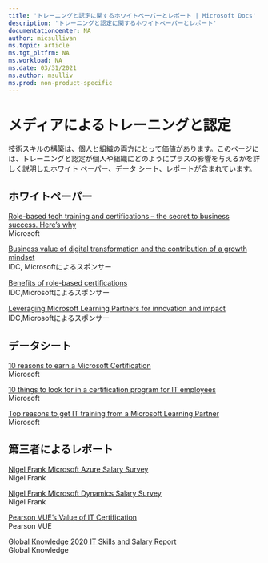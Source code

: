 ```yaml
---
title: 'トレーニングと認定に関するホワイトペーパーとレポート | Microsoft Docs'
description: 'トレーニングと認定に関するホワイトペーパーとレポート' 
documentationcenter: NA 
author: micsullivan
ms.topic: article
ms.tgt_pltfrm: NA
ms.workload: NA
ms.date: 03/31/2021
ms.author: msulliv
ms.prod: non-product-specific
---
```

# メディアによるトレーニングと認定

技術スキルの構築は、個人と組織の両方にとって価値があります。このページには、トレーニングと認定が個人や組織にどのようにプラスの影響を与えるかを詳しく説明したホワイト ペーパー、データ シート、レポートが含まれています。

## ホワイトペーパー

[Role-based tech training and certifications – the secret to business success. Here’s why](https://aka.ms/learningwhitepaper)<br/>
Microsoft

[Business value of digital transformation and the contribution of a growth mindset](https://aka.ms/IDC_DXGrowthMindset)<br/>
IDC, Microsoftによるスポンサー

[Benefits of role-based certifications](https://aka.ms/IDC_Role-basedCerts)<br/>
IDC,Microsoftによるスポンサー

[Leveraging Microsoft Learning Partners for innovation and impact](https://aka.ms/LeveragingMicrosoftLearningPartners)<br/>
IDC,Microsoftによるスポンサー

## データシート

[10 reasons to earn a Microsoft Certification](https://aka.ms/10_Reasons_Certification)<br/>
Microsoft

[10 things to look for in a certification program for IT employees](https://aka.ms/10_Features_Certifications)<br/>
Microsoft

[Top reasons to get IT training from a Microsoft Learning Partner](https://query.prod.cms.rt.microsoft.com/cms/api/am/binary/RWAoRg)<br/>
Microsoft


## 第三者によるレポート

[Nigel Frank Microsoft Azure Salary Survey](https://www.nigelfrank.com/microsoft-azure-salary-survey/)<br/>
Nigel Frank 

[Nigel Frank Microsoft Dynamics Salary Survey](https://www.nigelfrank.com/microsoft-dynamics-salary-survey/)<br/>
Nigel Frank

[Pearson VUE’s Value of IT Certification](https://home.pearsonvue.com/voc)<br/>
Pearson VUE

[Global Knowledge 2020 IT Skills and Salary Report](https://www.globalknowledge.com/us-en/content/salary-report/it-skills-and-salary-report/)<br/>
Global Knowledge